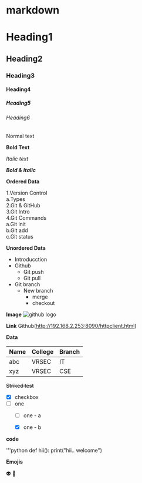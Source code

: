 # markdown
# Heading1
## Heading2
### Heading3
#### Heading4
##### Heading5
###### Heading6

Normal text

**Bold Text**

*Italic text*

***Bold & Italic***

**Ordered Data**  

  1.Version Control  
    a.Types  
  2.Git & GitHub  
  3.Git Intro  
  4.Git Commands  
    a.Git init  
    b.Git add  
    c.Git status  
    
 
**Unordered Data**
- Introducction
- Github
  - Git push
  - Git pull
- Git branch
  - New branch
    - merge
    - checkout


**Image**
![github logo](https://img.favpng.com/10/13/16/computer-icons-github-png-favpng-jWt2M40cHjwSRLcXWwfQUfBfD_t.jpg)

**Link**
Github(http://192.168.2.253:8090/httpclient.html)

**Data**

|Name|College|Branch|
|-----|------|-------|
|abc|VRSEC|IT|
|xyz|VRSEC|CSE|

~~Striked test~~

- [x] checkbox
- [ ] one
  - [ ] one - a
  - [x] one - b 


**code**

'''python
def hii():
   print("hii.. welcome")
   

**Emojis**

:alien:
:tiger:

